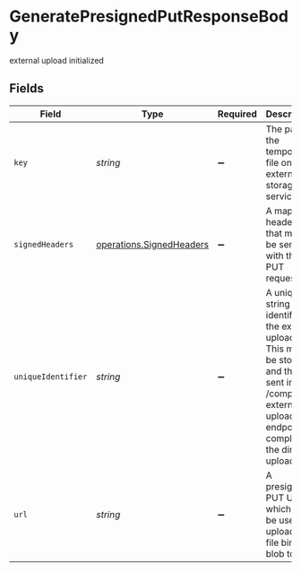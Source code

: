 # GeneratePresignedPutResponseBody

external upload initialized


## Fields

| Field                                                                                                                                                                                                                                                                                                                     | Type                                                                                                                                                                                                                                                                                                                      | Required                                                                                                                                                                                                                                                                                                                  | Description                                                                                                                                                                                                                                                                                                               | Example                                                                                                                                                                                                                                                                                                                   |
| ------------------------------------------------------------------------------------------------------------------------------------------------------------------------------------------------------------------------------------------------------------------------------------------------------------------------- | ------------------------------------------------------------------------------------------------------------------------------------------------------------------------------------------------------------------------------------------------------------------------------------------------------------------------- | ------------------------------------------------------------------------------------------------------------------------------------------------------------------------------------------------------------------------------------------------------------------------------------------------------------------------- | ------------------------------------------------------------------------------------------------------------------------------------------------------------------------------------------------------------------------------------------------------------------------------------------------------------------------- | ------------------------------------------------------------------------------------------------------------------------------------------------------------------------------------------------------------------------------------------------------------------------------------------------------------------------- |
| `key`                                                                                                                                                                                                                                                                                                                     | *string*                                                                                                                                                                                                                                                                                                                  | :heavy_minus_sign:                                                                                                                                                                                                                                                                                                        | The path of the temporary file on the external storage service.                                                                                                                                                                                                                                                           | temp/site/uploads/default/12345/67890.jpg                                                                                                                                                                                                                                                                                 |
| `signedHeaders`                                                                                                                                                                                                                                                                                                           | [operations.SignedHeaders](../../../sdk/models/operations/signedheaders.md)                                                                                                                                                                                                                                               | :heavy_minus_sign:                                                                                                                                                                                                                                                                                                        | A map of headers that must be sent with the PUT request.                                                                                                                                                                                                                                                                  | {<br/>"x-amz-acl": "private",<br/>"x-amz-meta-sha1-checksum": "sha1"<br/>}                                                                                                                                                                                                                                                |
| `uniqueIdentifier`                                                                                                                                                                                                                                                                                                        | *string*                                                                                                                                                                                                                                                                                                                  | :heavy_minus_sign:                                                                                                                                                                                                                                                                                                        | A unique string that identifies the external upload. This must be stored and then sent in the /complete-external-upload endpoint to complete the direct upload.                                                                                                                                                           | 66e86218-80d9-4bda-b4d5-2b6def968705                                                                                                                                                                                                                                                                                      |
| `url`                                                                                                                                                                                                                                                                                                                     | *string*                                                                                                                                                                                                                                                                                                                  | :heavy_minus_sign:                                                                                                                                                                                                                                                                                                        | A presigned PUT URL which must be used to upload the file binary blob to.                                                                                                                                                                                                                                                 | https://file-uploads.s3.us-west-2.amazonaws.com/temp/site/uploads/default/123/456.jpg?x-amz-acl=private&x-amz-meta-sha1-checksum=sha1&X-Amz-Algorithm=AWS4-HMAC-SHA256&X-Amz-Credential=AAAAus-west-2%2Fs3%2Faws4_request&X-Amz-Date=20211221T011246Z&X-Amz-Expires=600&X-Amz-SignedHeaders=host&X-Amz-Signature=12345678 |